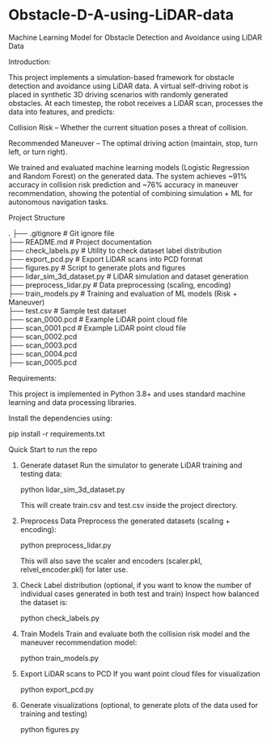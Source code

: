# Obstacle-D-A-using-LiDAR-data
Machine Learning Model for Obstacle Detection and Avoidance using LiDAR Data


Introduction:

This project implements a simulation-based framework for obstacle detection and avoidance using LiDAR data.
A virtual self-driving robot is placed in synthetic 3D driving scenarios with randomly generated obstacles.
At each timestep, the robot receives a LiDAR scan, processes the data into features, and predicts:

Collision Risk – Whether the current situation poses a threat of collision.

Recommended Maneuver – The optimal driving action (maintain, stop, turn left, or turn right).

We trained and evaluated machine learning models (Logistic Regression and Random Forest) on the generated data.
The system achieves ~91% accuracy in collision risk prediction and ~76% accuracy in maneuver recommendation, showing the potential of combining simulation + ML for autonomous navigation tasks.

Project Structure

.
├── .gitignore              # Git ignore file  
├── README.md               # Project documentation  
├── check_labels.py         # Utility to check dataset label distribution  
├── export_pcd.py           # Export LiDAR scans into PCD format  
├── figures.py              # Script to generate plots and figures  
├── lidar_sim_3d_dataset.py # LiDAR simulation and dataset generation  
├── preprocess_lidar.py     # Data preprocessing (scaling, encoding)  
├── train_models.py         # Training and evaluation of ML models (Risk + Maneuver)  
├── test.csv                # Sample test dataset  
├── scan_0000.pcd           # Example LiDAR point cloud file  
├── scan_0001.pcd           # Example LiDAR point cloud file  
├── scan_0002.pcd  
├── scan_0003.pcd  
├── scan_0004.pcd  
├── scan_0005.pcd  

Requirements:

This project is implemented in Python 3.8+ and uses standard machine learning and data processing libraries.

Install the dependencies using:

pip install -r requirements.txt


Quick Start to run the repo

1. Generate dataset
   Run the simulator to generate LiDAR training and testing data:

   python lidar_sim_3d_dataset.py

   This will create train.csv and test.csv inside the project directory.
2. Preprocess Data
   Preprocess the generated datasets (scaling + encoding):

   python preprocess_lidar.py

   This will also save the scaler and encoders (scaler.pkl, relvel_encoder.pkl) for later use.

3. Check Label distribution (optional, if you want to know the number of individual cases generated in both test and train)
   Inspect how balanced the dataset is:

   python check_labels.py

4. Train Models
   Train and evaluate both the collision risk model and the maneuver recommendation model:

   python train_models.py

5. Export LiDAR scans to PCD
   If you want point cloud files for visualization

   python export_pcd.py

6. Generate visualizations (optional, to generate plots of the data used for training and testing)

   python figures.py
